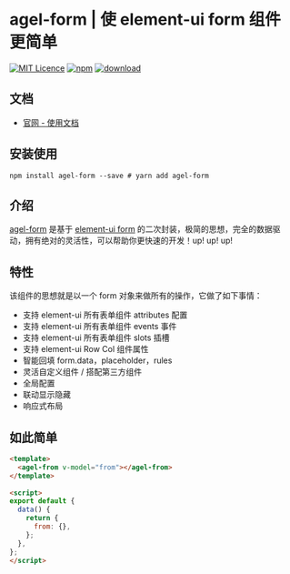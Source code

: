 # agel-form | 使 element-ui form 组件更简单

[![MIT Licence](https://badges.frapsoft.com/os/mit/mit.svg)](https://opensource.org/licenses/mit-license.php)
[![npm](https://img.shields.io/npm/v/agel-form.svg)](https://www.npmjs.com/package/agel-form)
[![download](https://img.shields.io/npm/dt/agel-form)](https://npmcharts.com/compare/agel-form?minimal=true)


## 文档

- [官网 - 使用文档](https://agrass.gitee.io/agel-form/) 


## 安装使用

`npm install agel-form --save # yarn add agel-form` 

## 介绍

[agel-form](https://github.com/agrass-GitHub/agel-form) 是基于 [element-ui form](https://element.eleme.cn/#/zh-CN/component/form) 的二次封装，极简的思想，完全的数据驱动，拥有绝对的灵活性，可以帮助你更快速的开发！up! up! up!


## 特性

该组件的思想就是以一个 form 对象来做所有的操作，它做了如下事情：

- 支持 element-ui 所有表单组件 attributes 配置
- 支持 element-ui 所有表单组件 events 事件
- 支持 element-ui 所有表单组件 slots 插槽
- 支持 element-ui Row Col 组件属性
- 智能回填 form.data，placeholder，rules
- 灵活自定义组件 / 搭配第三方组件
- 全局配置
- 联动显示隐藏
- 响应式布局


## 如此简单

```html
<template>
  <agel-from v-model="from"></agel-from>
</template>
 
<script>
export default {
  data() {
    return {
      from: {},
    };
  },
};
</script>
```